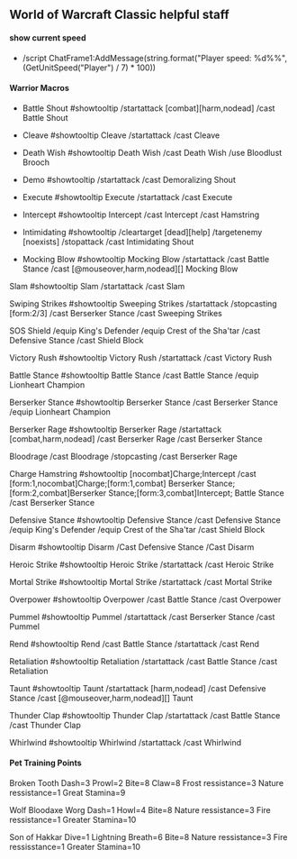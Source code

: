 ## World of Warcraft Classic helpful staff

#### show current speed
- /script ChatFrame1:AddMessage(string.format("Player speed: %d%%", (GetUnitSpeed("Player") / 7) * 100))

#### Warrior Macros

- Battle Shout
#showtooltip
/startattack [combat][harm,nodead]
/cast Battle Shout

- Cleave
#showtooltip Cleave
/startattack
/cast Cleave

- Death Wish
#showtooltip Death Wish
/cast Death Wish
/use Bloodlust Brooch

- Demo
#showtooltip
/startattack
/cast Demoralizing Shout

- Execute
#showtooltip Execute
/startattack
/cast Execute

- Intercept
#showtooltip Intercept
/cast Intercept
/cast Hamstring

- Intimidating
#showtooltip
/cleartarget [dead][help]
/targetenemy [noexists]
/stopattack
/cast Intimidating Shout

- Mocking Blow
#showtooltip Mocking Blow
/startattack
/cast Battle Stance
/cast [@mouseover,harm,nodead][] Mocking Blow

Slam
#showtooltip Slam
/startattack
/cast Slam

Swiping Strikes
#showtooltip Sweeping Strikes
/startattack
/stopcasting [form:2/3]
/cast Berserker Stance
/cast Sweeping Strikes

SOS Shield
/equip King's Defender
/equip Crest of the Sha'tar
/cast Defensive Stance
/cast Shield Block

Victory Rush
#showtooltip Victory Rush
/startattack
/cast Victory Rush

Battle Stance
#showtooltip Battle Stance
/cast Battle Stance
/equip Lionheart Champion

Berserker Stance
#showtooltip Berserker Stance
/cast Berserker Stance
/equip Lionheart Champion

Berserker Rage
#showtooltip Berserker Rage
/startattack [combat,harm,nodead]
/cast Berserker Rage
/cast Berserker Stance

Bloodrage
/cast Bloodrage
/stopcasting
/cast Berserker Rage

Charge Hamstring
#showtooltip [nocombat]Charge;Intercept
/cast [form:1,nocombat]Charge;[form:1,combat] Berserker Stance;[form:2,combat]Berserker Stance;[form:3,combat]Intercept; Battle Stance
/cast Berserker Stance

Defensive Stance
#showtooltip Defensive Stance
/cast Defensive Stance
/equip King's Defender
/equip Crest of the Sha'tar
/cast Shield Block

Disarm
#showtooltip Disarm
/Cast Defensive Stance
/Cast Disarm

Heroic Strike
#showtooltip Heroic Strike
/startattack
/cast Heroic Strike

Mortal Strike
#showtooltip Mortal Strike
/startattack
/cast Mortal Strike

Overpower
#showtooltip Overpower
/cast Battle Stance
/cast Overpower

Pummel
#showtooltip Pummel
/startattack
/cast Berserker Stance
/cast Pummel

Rend
#showtooltip Rend
/cast Battle Stance
/startattack
/cast Rend

Retaliation
#showtooltip Retaliation
/startattack
/cast Battle Stance
/cast Retaliation

Taunt
#showtooltip Taunt
/startattack [harm,nodead]
/cast Defensive Stance
/cast [@mouseover,harm,nodead][] Taunt

Thunder Clap
#showtooltip Thunder Clap
/startattack
/cast Battle Stance
/cast Thunder Clap

Whirlwind
#showtooltip Whirlwind
/startattack
/cast Whirlwind

#### Pet Training Points
Broken Tooth
Dash=3
Prowl=2
Bite=8
Claw=8
Frost ressistance=3
Nature ressistance=1
Great Stamina=9

Wolf Bloodaxe Worg
Dash=1
Howl=4
Bite=8
Nature ressistance=3
Fire ressistance=1
Greater Stamina=10

Son of Hakkar
Dive=1
Lightning Breath=6
Bite=8
Nature ressistance=3
Fire ressisstance=1
Greater Stamina=10

